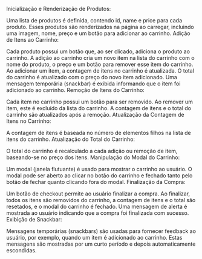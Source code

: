 Inicialização e Renderização de Produtos:

Uma lista de produtos é definida, contendo id, name e price para cada produto.
Esses produtos são renderizados na página ao carregar, incluindo uma imagem, nome, preço e um botão para adicionar ao carrinho.
Adição de Itens ao Carrinho:

Cada produto possui um botão que, ao ser clicado, adiciona o produto ao carrinho.
A adição ao carrinho cria um novo item na lista do carrinho com o nome do produto, o preço e um botão para remover esse item do carrinho.
Ao adicionar um item, a contagem de itens no carrinho é atualizada.
O total do carrinho é atualizado com o preço do novo item adicionado.
Uma mensagem temporária (snackbar) é exibida informando que o item foi adicionado ao carrinho.
Remoção de Itens do Carrinho:

Cada item no carrinho possui um botão para ser removido.
Ao remover um item, este é excluído da lista do carrinho.
A contagem de itens e o total do carrinho são atualizados após a remoção.
Atualização da Contagem de Itens no Carrinho:

A contagem de itens é baseada no número de elementos filhos na lista de itens do carrinho.
Atualização do Total do Carrinho:

O total do carrinho é recalculado a cada adição ou remoção de item, baseando-se no preço dos itens.
Manipulação do Modal do Carrinho:

Um modal (janela flutuante) é usado para mostrar o carrinho ao usuário.
O modal pode ser aberto ao clicar no botão do carrinho e fechado tanto pelo botão de fechar quanto clicando fora do modal.
Finalização da Compra:

Um botão de checkout permite ao usuário finalizar a compra.
Ao finalizar, todos os itens são removidos do carrinho, a contagem de itens e o total são resetados, e o modal do carrinho é fechado.
Uma mensagem de alerta é mostrada ao usuário indicando que a compra foi finalizada com sucesso.
Exibição de Snackbar:

Mensagens temporárias (snackbars) são usadas para fornecer feedback ao usuário, por exemplo, quando um item é adicionado ao carrinho.
Estas mensagens são mostradas por um curto período e depois automaticamente escondidas.